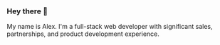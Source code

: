 ### Hey there 👋

My name is Alex. I'm a full-stack web developer with significant sales, partnerships, and product development experience.
